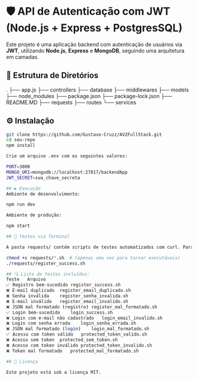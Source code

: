# 🛡️ API de Autenticação com JWT (Node.js + Express + PostgresSQL)

Este projeto é uma aplicação backend com autenticação de usuários via **JWT**, utilizando **Node.js**, **Express** e **MongoDB**, seguindo uma arquitetura em camadas.

## 📁 Estrutura de Diretórios

.
├── app.js
├── controllers
├── database
├── middlewares
├── models
├── node_modules
├── package.json
├── package-lock.json
├── README.MD
├── requests
├── routes
└── services

## ⚙️ Instalação

```bash
git clone https://github.com/Gustavo-Cruzz/AV2FullStack.git
cd seu-repo
npm install

Crie um arquivo .env com os seguintes valores:

PORT=3000
MONGO_URI=mongodb://localhost:27017/backendApp
JWT_SECRET=sua_chave_secreta

## ▶️ Execução
Ambiente de desenvolvimento:

npm run dev

Ambiente de produção:

npm start

## 🧪 Testes via Terminal

A pasta requests/ contém scripts de testes automatizados com curl. Para executá-los, use:

chmod +x requests/*.sh  # (apenas uma vez para tornar executáveis)
./requests/register_success.sh

## 🔍 Lista de testes incluídos:
Teste	Arquivo
✅ Registro bem-sucedido	register_success.sh
❌ E-mail duplicado	register_email_duplicado.sh
❌ Senha inválida	register_senha_invalida.sh
❌ E-mail inválido	register_email_invalido.sh
❌ JSON mal formatado (registro)	register_mal_formatado.sh
✅ Login bem-sucedido	login_success.sh
❌ Login com e-mail não cadastrado	login_email_invalido.sh
❌ Login com senha errada	login_senha_errada.sh
❌ JSON mal formatado (login)	login_mal_formatado.sh
✅ Acesso com token válido	protected_token_valido.sh
❌ Acesso sem token	protected_sem_token.sh
❌ Acesso com token inválido	protected_token_invalido.sh
❌ Token mal formatado	protected_mal_formatado.sh

## 🧾 Licença

Este projeto está sob a licença MIT.